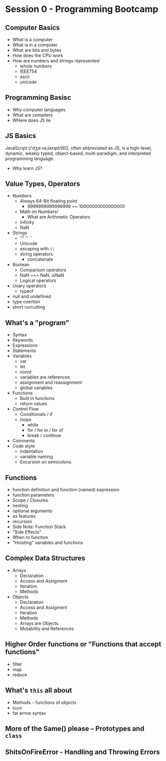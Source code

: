 # Session 0 - Programming Bootcamp

## Computer Basics
- What is a computer
- What is in a computer
- What are bits and bytes
- How does the CPU work
- How are numbers and strings represented
  - whole numbers
  - IEEE754
  - ascii
  - unicode

## Programming Basisc
- Why computer languages
- What are compilers
- WHere does JS lie

## JS Basics

  JavaScript (/ˈdʒɑːvəˌskrɪpt/[6]), often abbreviated as JS, is a high-level, dynamic, weakly typed, object-based, multi-paradigm, and interpreted programming language.

- Why learn JS?

## Value Types, Operators
- Numbers
  - Always 64-Bit floating point
    - 9999999999999999 == 10000000000000000
  - Math on Numbers!
    - What are Arithmetic Operators
  - Infinity
  - NaN
- Strings
  - "" '' ``
  - Unicode
  - escaping with `\\`
  - string operators
    - concatenate
- Boolean
  - Comparison operators
  - NaN === NaN, isNaN
  - Logical operators
- Unary operators
  - typeof
- null and undefined
- type coertion
- short curcuiting

## What's a "program"
- Syntax
- Keywords
- Expressions
- Statements
- Variables
  - var
  - let
  - const
  - variables are references
  - assignment and reassignment
  - global variables
- Functions
  - Built in functions
  - return values
- Control Flow
  - Conditionals / if
  - loops
    - while
    - for / for in / for of
    - break / continue
- Comments
- Code style
  - indentation
  - variable naming
  - Excursion on semicolons

## Functions
- function definition and function (named) expression
- function parameters
- Scope / Closures
- nesting
- optional arguments
- es features
- recursion
- Side Note: Function Stack
- "Side Effects"
- When to function
- "Hoisting" variables and functions


## Complex Data Structures
- Arrays
  - Declaration
  - Access and Assigment
  - Iteration
  - Methods
- Objects
  - Declaration
  - Access and Assigment
  - Iteration
  - Methods
  - Arrays are Objects
  - Mutability and References


## Higher Order functions or "Functions that accept functions"
- filter
- map
- reduce

## What's `this` all about
- Methods – functions of objects
- `bind`
- fat arrow syntax

## More of the Same() please – Prototypes and `class`

## ShitsOnFireError - Handling and Throwing Errors
